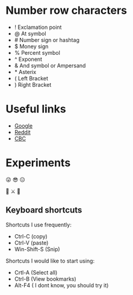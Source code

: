 # Number row characters
- ! Exclamation point
- @ At symbol
- \# Number sign or hashtag
- $ Money sign
- % Percent symbol
- ^ Exponent
- & And symbol or Ampersand
- \* Asterix
- ( Left Bracket
- ) Right Bracket

# Useful links
- [Google](https://www.google.com/)
- [Reddit](https://www.reddit.com/)
- [CBC](https://www.cbc.ca/)

# Experiments

:stuck_out_tongue_winking_eye: :sunglasses: :expressionless:

:vulcan_salute: :crossed_swords: :dragon_face:

## Keyboard shortcuts

Shortcuts I use frequently:

- Ctrl-C (copy) 
- Ctrl-V (paste) 
- Win-Shift-S (Snip)

Shortcuts I would like to start using:

- Crtl-A (Select all)
- Ctrl-B (View bookmarks)
- Alt-F4 ( I dont know, you should try it)

